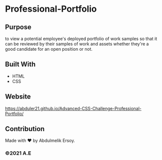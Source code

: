 # Professional-Portfolio

## Purpose
to view a potential employee's deployed portfolio of work samples
so that it can be reviewed by their samples of work and assets whether they're a good candidate for an open position or not.



## Built With

* HTML
* CSS


## Website
https://abduler21.github.io/Advanced-CSS-Challenge-Professional-Portfolio/


## Contribution
Made with ❤️ by Abdulmelik Ersoy.

### ©️2021 A.E 
